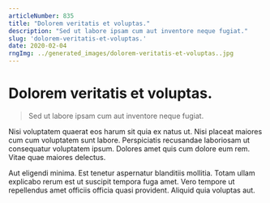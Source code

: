 ```yaml
---
articleNumber: 835
title: "Dolorem veritatis et voluptas."
description: "Sed ut labore ipsam cum aut inventore neque fugiat."
slug: 'dolorem-veritatis-et-voluptas.'
date: 2020-02-04
rngImg: ../generated_images/dolorem-veritatis-et-voluptas..jpg
---
```


# Dolorem veritatis et voluptas.

> Sed ut labore ipsam cum aut inventore neque fugiat.

Nisi voluptatem quaerat eos harum sit quia ex natus ut. Nisi placeat maiores cum cum voluptatem sunt labore. Perspiciatis recusandae laboriosam ut consequatur voluptatem ipsum. Dolores amet quis cum dolore eum rem. Vitae quae maiores delectus.
 Aut eligendi minima. Est tenetur aspernatur blanditiis mollitia. Totam ullam explicabo rerum est ut suscipit tempora fuga amet. Vero tempore ut repellendus amet officiis officia quasi provident. Aliquid quia voluptas aut.
